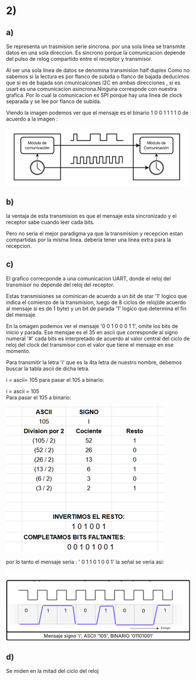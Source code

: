 # 2)
## a) 
   Se representa un trasmision serie sincrona. por una sola linea se transmite datos en una sola direccion.
Es sincrono porque la comunicacion depende del pulso de relog compartido entre el receptor y transmisor.

Al ser una sola linea de datos se denomina transmision half duplex
Como no sabemos si la lectura es por flanco de subida o flanco de bajada deducimos que si es de bajada son cmunicaicones I2C en ambas direcciones , si es usart es una comunicacion asincrona.Ninguna correspnde con nuestra grafica.
Por lo cual la comunicacion es SPI porque hay una linea de clock separada y se lee por flanco de subida.

Viendo la imagen podemos ver que el mensaje es el binario 1 0 0 1 1 1 1 0 de acuerdo a la imagen :

![puntod](img/pundod.png)
## b) 
la ventaja de esta transmision es que el mensaje esta sincronizado y el receptor sabe cuando leer cada bits.

Pero no seria el mejor paradigma ya que la transmision  y recepcion estan compartidas por la misma linea. deberia tener una linea extra para la recepcion. 

## c)
El grafico correcponde a una comunicacion UART, donde el reloj del transmisor no depende del reloj del receptor. 

Estas transmisiones se cominican de acuerdo a un bit de star '1' logico que indica el comienzo de la transmision, luego de 8 ciclos de reloj(de acuerdo al mensaje si es de 1 byte) y un bit de parada '1' logico que determina el fin del mensaje. 

En la omagen podemos ver el mensaje '0 0 1 0 0 0 1 1', omite los bits de inicio y parada. Ese mensjae es el 35 en ascii que corresponde al signo numeral '#'
cada bits es interpretado de acuerdo al valor central del ciclo de reloj del clock del transmisor con el valor que tiene el mensaje en ese momento.

Para transmitir la letra 'i' que es la 4ta letra de nuestro nombre, debemos buscar la tabla ascii de dicha letra.

i = ascii= 105 
para pasar el 105 a binario:

i = ascii = 105  
Para pasar el 105 a binario:

![Cálculo binario de 105](img/calculo105-binario.png)

por lo tanto el mensaje seria : ' 0 1 1 0 1 0 0 1'
la señal se veria asi:

![transmision](img/transmiisonLetraI.png)

## d)
Se miden en la mitad del ciclo del reloj